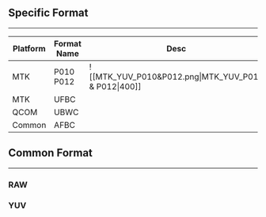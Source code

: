 ## Specific Format
---

| Platform | Format Name  | Desc                                                 |
| -------- | ------------ | ---------------------------------------------------- |
| MTK      | P010<br>P012 | ![[MTK_YUV_P010&P012.png\|MTK_YUV_P010 & P012\|400]] |
| MTK      | UFBC         |                                                      |
| QCOM     | UBWC         |                                                      |
| Common   | AFBC         |                                                      |

## Common Format
---
### RAW

### YUV